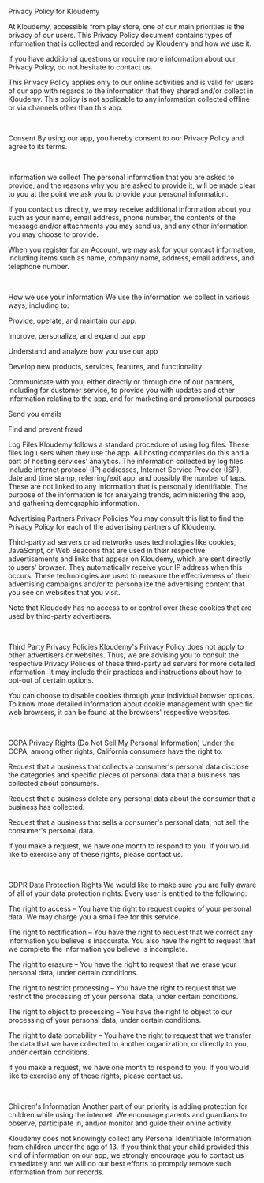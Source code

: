 Privacy Policy for Kloudemy
 

At Kloudemy, accessible from play store, one of our main priorities is the privacy of our users. This Privacy Policy document contains types of information that is collected and recorded by Kloudemy and how we use it.

If you have additional questions or require more information about our Privacy Policy, do not hesitate to contact us.

This Privacy Policy applies only to our online activities and is valid for users of our app with regards to the information that they shared and/or collect in Kloudemy. This policy is not applicable to any information collected offline or via channels other than this app. 

​

Consent
By using our app, you hereby consent to our Privacy Policy and agree to its terms.

​

Information we collect
The personal information that you are asked to provide, and the reasons why you are asked to provide it, will be made clear to you at the point we ask you to provide your personal information.

If you contact us directly, we may receive additional information about you such as your name, email address, phone number, the contents of the message and/or attachments you may send us, and any other information you may choose to provide.

When you register for an Account, we may ask for your contact information, including items such as name, company name, address, email address, and telephone number.

​

How we use your information
We use the information we collect in various ways, including to:

Provide, operate, and maintain our app.

Improve, personalize, and expand our app

Understand and analyze how you use our app

Develop new products, services, features, and functionality

Communicate with you, either directly or through one of our partners, including for customer service, to provide you with updates and other information relating to the app, and for marketing and promotional purposes

Send you emails

Find and prevent fraud

 
Log Files
Kloudemy follows a standard procedure of using log files. These files log users when they use the app. All hosting companies do this and a part of hosting services' analytics. The information collected by log files include internet protocol (IP) addresses, Internet Service Provider (ISP), date and time stamp, referring/exit app, and possibly the number of taps. These are not linked to any information that is personally identifiable. The purpose of the information is for analyzing trends, administering the app, and gathering demographic information.


Advertising Partners Privacy Policies
You may consult this list to find the Privacy Policy for each of the advertising partners of Kloudemy.

Third-party ad servers or ad networks uses technologies like cookies, JavaScript, or Web Beacons that are used in their respective advertisements and links that appear on Kloudemy, which are sent directly to users' browser. They automatically receive your IP address when this occurs. These technologies are used to measure the effectiveness of their advertising campaigns and/or to personalize the advertising content that you see on websites that you visit.

Note that Kloudedy has no access to or control over these cookies that are used by third-party advertisers.

​

Third Party Privacy Policies
Kloudemy's Privacy Policy does not apply to other advertisers or websites. Thus, we are advising you to consult the respective Privacy Policies of these third-party ad servers for more detailed information. It may include their practices and instructions about how to opt-out of certain options.

You can choose to disable cookies through your individual browser options. To know more detailed information about cookie management with specific web browsers, it can be found at the browsers' respective websites.

​

CCPA Privacy Rights (Do Not Sell My Personal Information)
Under the CCPA, among other rights, California consumers have the right to:

Request that a business that collects a consumer's personal data disclose the categories and specific pieces of personal data that a business has collected about consumers.

Request that a business delete any personal data about the consumer that a business has collected.

Request that a business that sells a consumer's personal data, not sell the consumer's personal data.

If you make a request, we have one month to respond to you. If you would like to exercise any of these rights, please contact us.

​

GDPR Data Protection Rights
We would like to make sure you are fully aware of all of your data protection rights. Every user is entitled to the following:

The right to access – You have the right to request copies of your personal data. We may charge you a small fee for this service.

The right to rectification – You have the right to request that we correct any information you believe is inaccurate. You also have the right to request that we complete the information you believe is incomplete.

The right to erasure – You have the right to request that we erase your personal data, under certain conditions.

The right to restrict processing – You have the right to request that we restrict the processing of your personal data, under certain conditions.

The right to object to processing – You have the right to object to our processing of your personal data, under certain conditions.

The right to data portability – You have the right to request that we transfer the data that we have collected to another organization, or directly to you, under certain conditions.

If you make a request, we have one month to respond to you. If you would like to exercise any of these rights, please contact us.

​

Children's Information
Another part of our priority is adding protection for children while using the internet. We encourage parents and guardians to observe, participate in, and/or monitor and guide their online activity.

Kloudemy does not knowingly collect any Personal Identifiable Information from children under the age of 13. If you think that your child provided this kind of information on our app, we strongly encourage you to contact us immediately and we will do our best efforts to promptly remove such information from our records.
